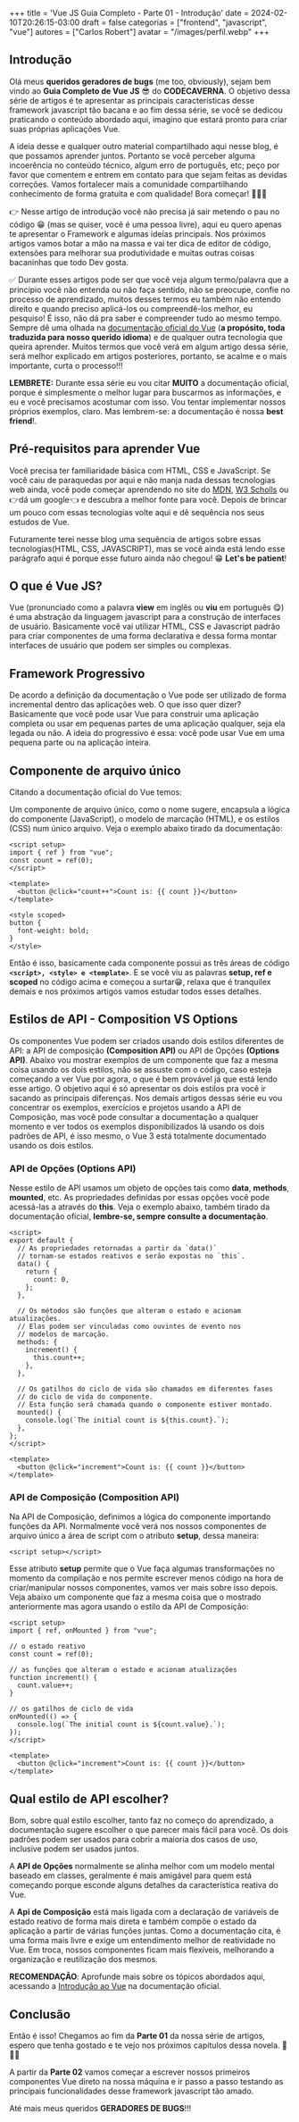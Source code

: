 +++
title = 'Vue JS Guia Completo - Parte 01 - Introdução'
date = 2024-02-10T20:26:15-03:00
draft = false
categorias = ["frontend", "javascript", "vue"]
autores = ["Carlos Robert"]
avatar = "/images/perfil.webp"
+++

## Introdução

Olá meus **queridos geradores de bugs** (me too, obviously), sejam bem vindo ao **Guia Completo de Vue JS** 😎 do **CODECAVERNA**. O objetivo dessa série de artigos é te apresentar as principais características desse framework javascript tão bacana e ao fim dessa série, se você se dedicou praticando o conteúdo abordado aqui, imagino que estará pronto para criar suas próprias aplicações Vue.

A ideia desse e qualquer outro material compartilhado aqui nesse blog, é que possamos aprender juntos. Portanto se você perceber alguma incoerência no conteúdo técnico, algum erro de português, etc; peço por favor que comentem e entrem em contato para que sejam feitas as devidas correções. Vamos fortalecer mais a comunidade compartilhando conhecimento de forma gratuita e com qualidade! Bora começar! 👊👊👊

👉 Nesse artigo de introdução você não precisa já sair metendo o pau no código 😁 (mas se quiser, você é uma pessoa livre), aqui eu quero apenas te apresentar o Framework e algumas ideias principais. Nos próximos artigos vamos botar a mão na massa e vai ter dica de editor de código, extensões para melhorar sua produtividade e muitas outras coisas bacaninhas que todo Dev gosta.

✅ Durante esses artigos pode ser que você veja algum termo/palavra que a princípio você não entenda ou não faça sentido, não se preocupe, confie no processo de aprendizado, muitos desses termos eu também não entendo direito e quando preciso aplicá-los ou compreendê-los melhor, eu pesquiso! É isso, não dá pra saber e compreender tudo ao mesmo tempo. Sempre dê uma olhada na [documentação oficial do Vue](https://pt.vuejs.org/) (**a propósito, toda traduzida para nosso querido idioma**) e de qualquer outra tecnologia que queira aprender. Muitos termos que você verá em algum artigo dessa série, será melhor explicado em artigos posteriores, portanto, se acalme e o mais importante, curta o processo!!!

**LEMBRETE:** Durante essa série eu vou citar **MUITO** a documentação oficial, porque é simplesmente o melhor lugar para buscarmos as informações, e eu e você precisamos acostumar com isso. Vou tentar implementar nossos próprios exemplos, claro. Mas lembrem-se: a documentação é nossa **best friend**!.

## Pré-requisitos para aprender Vue

Você precisa ter familiaridade básica com HTML, CSS e JavaScript. Se você caiu de paraquedas por aqui e não manja nada dessas tecnologias web ainda, você pode começar aprendendo no site do [MDN](https://developer.mozilla.org/pt-BR/docs/Learn), [W3 Scholls](https://www.w3schools.com/) ou 👉dá um google👈 e descubra a melhor fonte para você. Depois de brincar um pouco com essas tecnologias volte aqui e dê sequência nos seus estudos de Vue.

Futuramente terei nesse blog uma sequência de artigos sobre essas tecnologias(HTML, CSS, JAVASCRIPT), mas se você ainda está lendo esse parágrafo aqui é porque esse futuro ainda não chegou! 😁 **Let's be patient**!

## O que é Vue JS?

Vue (pronunciado como a palavra **view** em inglês ou **viu** em português 😋) é uma abstração da linguagem javascript para a construção de interfaces de usuário. Basicamente você vai utilizar HTML, CSS e Javascript padrão para criar componentes de uma forma declarativa e dessa forma montar interfaces de usuário que podem ser simples ou complexas.

## Framework Progressivo

De acordo a definição da documentação o Vue pode ser utilizado de forma incremental dentro das aplicações web. O que isso quer dizer? Basicamente que você pode usar Vue para construir uma aplicação completa ou usar em pequenas partes de uma aplicação qualquer, seja ela legada ou não. A ideia do progressivo é essa: você pode usar Vue em uma pequena parte ou na aplicação inteira.

## Componente de arquivo único

Citando a documentação oficial do Vue temos:

Um componente de arquivo único, como o nome sugere, encapsula a lógica do componente (JavaScript), o modelo de marcação (HTML), e os estilos (CSS) num único arquivo. Veja o exemplo abaixo tirado da documentação:

```vue
<script setup>
import { ref } from "vue";
const count = ref(0);
</script>

<template>
  <button @click="count++">Count is: {{ count }}</button>
</template>

<style scoped>
button {
  font-weight: bold;
}
</style>
```

Então é isso, basicamente cada componente possui as três áreas de código **`<script>, <style> e <template>`**. E se você viu as palavras **setup, ref e scoped** no código acima e começou a surtar😁, relaxa que é tranquilex demais e nos próximos artigos vamos estudar todos esses detalhes.

## Estilos de API - Composition VS Options

Os componentes Vue podem ser criados usando dois estilos diferentes de API: a API de composição **(Composition API)** ou API de Opções **(Options API)**. Abaixo vou mostrar exemplos de um componente que faz a mesma coisa usando os dois estilos, não se assuste com o código, caso esteja começando a ver Vue por agora, o que é bem provável já que está lendo esse artigo. O objetivo aqui é só apresentar os dois estilos pra você ir sacando as principais diferenças. Nos demais artigos dessas série eu vou concentrar os exemplos, exercícios e projetos usando a API de Composição, mas você pode consultar a documentação a qualquer momento e ver todos os exemplos disponibilizados lá usando os dois padrões de API, é isso mesmo, o Vue 3 está totalmente documentado usando os dois estilos.

### API de Opções (Options API)

Nesse estilo de API usamos um objeto de opções tais como **data**, **methods**, **mounted**, etc. As propriedades definidas por essas opções você pode acessá-las a através do **this**. Veja o exemplo abaixo, também tirado da documentação oficial, **lembre-se, sempre consulte a documentação**.

```vue
<script>
export default {
  // As propriedades retornadas a partir da `data()`
  // tornam-se estados reativos e serão expostas no `this`.
  data() {
    return {
      count: 0,
    };
  },

  // Os métodos são funções que alteram o estado e acionam atualizações.
  // Elas podem ser vinculadas como ouvintes de evento nos
  // modelos de marcação.
  methods: {
    increment() {
      this.count++;
    },
  },

  // Os gatilhos do ciclo de vida são chamados em diferentes fases
  // do ciclo de vida do componente.
  // Esta função será chamada quando o componente estiver montado.
  mounted() {
    console.log(`The initial count is ${this.count}.`);
  },
};
</script>

<template>
  <button @click="increment">Count is: {{ count }}</button>
</template>
```

### API de Composição (Composition API)

Na API de Composição, definimos a lógica do componente importando funções da API. Normalmente você verá nos nossos componentes de arquivo único a área de script com o atributo **setup**, dessa maneira:

```vue
<script setup></script>
```

Esse atributo **setup** permite que o Vue faça algumas transformações no momento da compilação e nos permite escrever menos código na hora de criar/manipular nossos componentes, vamos ver mais sobre isso depois. Veja abaixo um componente que faz a mesma coisa que o mostrado anteriormente mas agora usando o estilo da API de Composição:

```vue
<script setup>
import { ref, onMounted } from "vue";

// o estado reativo
const count = ref(0);

// as funções que alteram o estado e acionam atualizações
function increment() {
  count.value++;
}

// os gatilhos de ciclo de vida
onMounted(() => {
  console.log(`The initial count is ${count.value}.`);
});
</script>

<template>
  <button @click="increment">Count is: {{ count }}</button>
</template>
```

## Qual estilo de API escolher?

Bom, sobre qual estilo escolher, tanto faz no começo do aprendizado, a documentação sugere escolher o que parecer mais fácil para você. Os dois padrões podem ser usados para cobrir a maioria dos casos de uso, inclusive podem ser usados juntos.

A **API de Opções** normalmente se alinha melhor com um modelo mental baseado em classes, geralmente é mais amigável para quem está começando porque esconde alguns detalhes da característica reativa do Vue.

A **Api de Composição** está mais ligada com a declaração de variáveis de estado reativo de forma mais direta e também compõe o estado da aplicação a partir de várias funções juntas. Como a documentação cita, é uma forma mais livre e exige um entendimento melhor de reatividade no Vue. Em troca, nossos componentes ficam mais flexíveis, melhorando a organização e reutilização dos mesmos.

**RECOMENDAÇÃO**: Aprofunde mais sobre os tópicos abordados aqui, acessando a [Introdução ao Vue](https://pt.vuejs.org/guide/introduction.html) na documentação oficial.

## Conclusão

Então é isso! Chegamos ao fim da **Parte 01** da nossa série de artigos, espero que tenha gostado e te vejo nos próximos capítulos dessa novela. 👏👏👏

A partir da **Parte 02** vamos começar a escrever nossos primeiros componentes Vue direto na nossa máquina e ir passo a passo testando as principais funcionalidades desse framework javascript tão amado.

Até mais meus queridos **GERADORES DE BUGS**!!!
